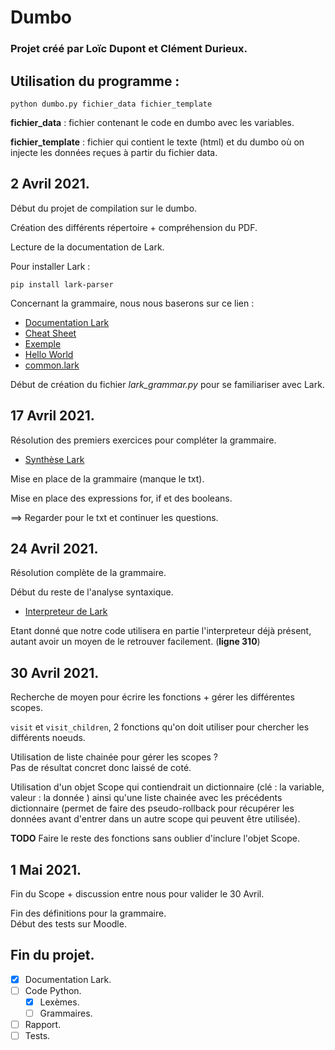 # Dumbo

### Projet créé par Loïc Dupont et Clément Durieux.

## Utilisation du programme :
```
python dumbo.py fichier_data fichier_template
```
**fichier_data** : fichier contenant le code en dumbo avec les variables.

**fichier_template** : fichier qui contient le texte (html) et du dumbo où
on injecte les données reçues à partir du fichier data.

## 2 Avril 2021.

Début du projet de compilation sur le dumbo.

Création des différents répertoire + compréhension du PDF.

Lecture de la documentation de Lark.

Pour installer Lark :

```
pip install lark-parser
```

Concernant la grammaire, nous nous baserons sur ce lien :
- [Documentation Lark](https://lark-parser.readthedocs.io/en/latest/grammar.html)
- [Cheat Sheet](https://lark-parser.readthedocs.io/en/latest/_static/lark_cheatsheet.pdf)
- [Exemple](https://github.com/lark-parser/lark/blob/master/examples/fruitflies.py)
- [Hello World](https://dev.to/vicentemaldonado/python-lark-parser-introduction-2g4e)
- [common.lark](https://github.com/lark-parser/lark/blob/master/lark/grammars/common.lark)

Début de création du fichier _lark_grammar.py_ pour se familiariser avec Lark.

## 17 Avril 2021.

Résolution des premiers exercices pour compléter la grammaire.

- [Synthèse Lark](https://lark-parser.readthedocs.io/_/downloads/en/latest/pdf/)

Mise en place de la grammaire (manque le txt).

Mise en place des expressions for, if et des booleans.

==> Regarder pour le txt et continuer les questions.

## 24 Avril 2021.

Résolution complète de la grammaire.

Début du reste de l'analyse syntaxique.

- [Interpreteur de Lark](https://pastebin.com/y5rryEvE)

Etant donné que notre code utilisera en partie l'interpreteur déjà présent, autant avoir un moyen de le retrouver facilement. (__ligne 310__)

## 30 Avril 2021.

Recherche de moyen pour écrire les fonctions + gérer les différentes scopes.

`visit` et `visit_children`, 2 fonctions qu'on doit utiliser pour chercher les différents noeuds.

Utilisation de liste chainée pour gérer les scopes ? \
Pas de résultat concret donc laissé de coté.

Utilisation d'un objet Scope qui contiendrait un dictionnaire (clé : la variable, valeur : la donnée ) ainsi qu'une liste chainée avec les précédents dictionnaire (permet de faire des pseudo-rollback pour récupérer les données avant d'entrer dans un autre scope qui peuvent être utilisée).

**TODO** Faire le reste des fonctions sans oublier d'inclure l'objet Scope.

## 1 Mai 2021.

Fin du Scope + discussion entre nous pour valider le 30 Avril.

Fin des définitions pour la grammaire. \
Début des tests sur Moodle.

## Fin du projet.

- [x] Documentation Lark.
- [ ] Code Python.
	- [x] Lexèmes.
	- [ ] Grammaires.
- [ ] Rapport.
- [ ] Tests.